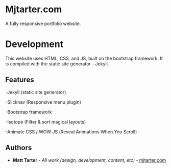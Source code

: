 # Mjtarter.com

A fully responsive portfolio website.


# Development

This website uses HTML, CSS, and JS, built on the bootstrap framework. It is compiled with the static site generator - Jekyll.

## Features

-Jekyll (static site generator)

-Slicknav (Responsive menu plugin)

-Bootstrap framework

-Isotope (Filter & sort magical layouts)

-Animate CSS / WOW JS (Reveal Animations When You Scroll)

## Authors

* **Matt Tarter** - *All work (design, development, content, etc)* - [mjtarter.com](http://www.mjtarter.com)